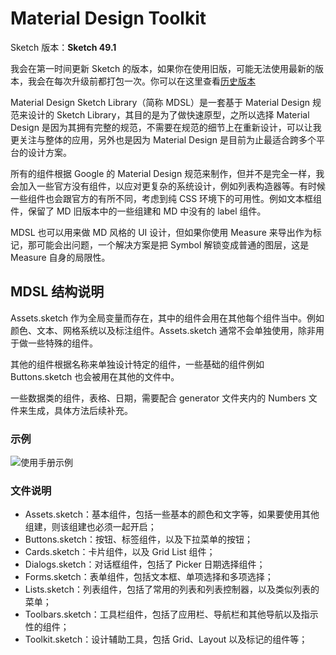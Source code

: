 # Material Design Toolkit

Sketch 版本：**Sketch 49.1**

我会在第一时间更新 Sketch 的版本，如果你在使用旧版，可能无法使用最新的版本，我会在每次升级前都打包一次。你可以在这里查看[历史版本](https://github.com/jay1803/Material-Design-Sketch-Library/tags)

Material Design Sketch Library（简称 MDSL）是一套基于 Material Design 规范来设计的 Sketch Library，其目的是为了做快速原型，之所以选择 Material Design 是因为其拥有完整的规范，不需要在规范的细节上在重新设计，可以让我更关注与整体的应用，另外也是因为 Material Design 是目前为止最适合跨多个平台的设计方案。

所有的组件根据 Google 的 Material Design 规范来制作，但并不是完全一样，我会加入一些官方没有组件，以应对更复杂的系统设计，例如列表构造器等。有时候一些组件也会跟官方的有所不同，考虑到纯 CSS 环境下的可用性。例如文本框组件，保留了 MD 旧版本中的一些组建和 MD 中没有的 label 组件。

MDSL 也可以用来做 MD 风格的 UI 设计，但如果你使用 Measure 来导出作为标记，那可能会出问题，一个解决方案是把 Symbol 解锁变成普通的图层，这是 Measure 自身的局限性。

## MDSL 结构说明

Assets.sketch 作为全局变量而存在，其中的组件会用在其他每个组件当中。例如颜色、文本、网格系统以及标注组件。Assets.sketch 通常不会单独使用，除非用于做一些特殊的组件。

其他的组件根据名称来单独设计特定的组件，一些基础的组件例如 Buttons.sketch 也会被用在其他的文件中。

一些数据类的组件，表格、日期，需要配合 generator 文件夹内的 Numbers 文件来生成，具体方法后续补充。

### 示例

![使用手册示例](https://raw.githubusercontent.com/jay1803/Material-Design-Toolkit/master/statics/manual.png?raw=true)

### 文件说明

* Assets.sketch：基本组件，包括一些基本的颜色和文字等，如果要使用其他组建，则该组建也必须一起开启；
* Buttons.sketch：按钮、标签组件，以及下拉菜单的按钮；
* Cards.sketch：卡片组件，以及 Grid List 组件；
* Dialogs.sketch：对话框组件，包括了 Picker 日期选择组件；
* Forms.sketch：表单组件，包括文本框、单项选择和多项选择；
* Lists.sketch：列表组件，包括了常用的列表和列表控制器，以及类似列表的菜单；
* Toolbars.sketch：工具栏组件，包括了应用栏、导航栏和其他导航以及指示性的组件；
* Toolkit.sketch：设计辅助工具，包括 Grid、Layout 以及标记的组件等；